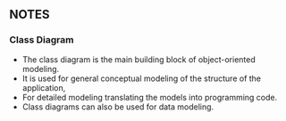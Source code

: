 ## NOTES 

### Class Diagram 
- The class diagram is the main building block of object-oriented modeling. 
- It is used for general conceptual modeling of the structure of the application, 
- For detailed modeling translating the models into programming code. 
- Class diagrams can also be used for data modeling.